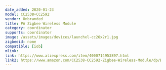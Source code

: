 ```yaml
---
date_added: 2020-01-23
model: CC2538+CC2592
vendor: Unbranded
title: PA Zigbee Wireless Module
category: coordinator
supports: coordinator
image: /assets/images/devices/launchxl-cc26x2r1.jpg
zigbeeid: none
compatible: [iob]
mlink: 
link: https://www.aliexpress.com/item/4000714953897.html
link2: https://www.amazon.com/CC2538-CC2592-Zigbee-Wireless-Module/dp/B06XPTR2ZY
---
```

